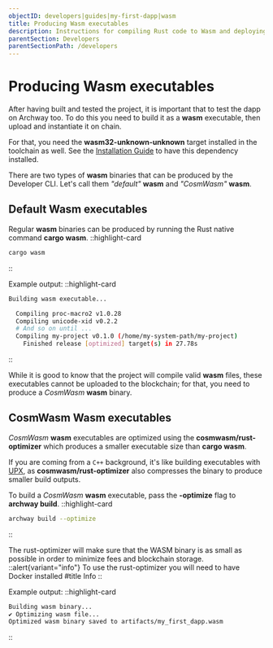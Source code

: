 ```yaml
---
objectID: developers|guides|my-first-dapp|wasm
title: Producing Wasm executables
description: Instructions for compiling Rust code to Wasm and deploying the resulting smart contract on the Archway Network
parentSection: Developers
parentSectionPath: /developers
---
```


# Producing Wasm executables

After having built and tested the project, it is important that to test the dapp on Archway too. To do this you need to build it as a **wasm** executable, then upload and instantiate it on chain.

For that, you need the **wasm32-unknown-unknown** target installed in the toolchain as well. See the [Installation Guide](/developers/getting-started/install#wasm32) to have this dependency installed.


There are two  types of **wasm** binaries that can be produced by the Developer CLI. Let's call them _"default"_ **wasm** and _"CosmWasm"_ **wasm**.

## Default Wasm executables

Regular **wasm** binaries can be produced by running the Rust native command **cargo wasm**.
::highlight-card

```bash
cargo wasm
```
::


Example output:
::highlight-card

```bash
Building wasm executable...

  Compiling proc-macro2 v1.0.28
  Compiling unicode-xid v0.2.2
  # And so on until ...
  Compiling my-project v0.1.0 (/home/my-system-path/my-project)
    Finished release [optimized] target(s) in 27.78s
```

::

While it is good to know that the project will compile valid **wasm** files, these executables cannot be uploaded to the blockchain; for that, you need to produce a _CosmWasm_ **wasm** binary.

## CosmWasm Wasm executables

_CosmWasm_ **wasm** executables are optimized using the **cosmwasm/rust-optimizer** which produces a smaller executable size than **cargo wasm**.

If you are coming from a `C++` background, it's like building executables with <a href="https://upx.github.io" target="_blank">UPX</a>,  as **cosmwasm/rust-optimizer** also compresses the binary to produce smaller build outputs.

To build a _CosmWasm_ **wasm** executable, pass the **-optimize** flag to **archway build**.
::highlight-card

```bash
archway build --optimize
```

::

The rust-optimizer will make sure that the WASM binary is as small as possible in order to minimize fees and blockchain storage.
::alert{variant="info"}
To use the rust-optimizer you will need to have Docker installed
#title
Info
::

Example output:
::highlight-card

```bash
Building wasm binary...
✔ Optimizing wasm file...
Optimized wasm binary saved to artifacts/my_first_dapp.wasm
```

::
